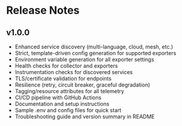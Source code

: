 # Release Notes

## v1.0.0

- Enhanced service discovery (multi-language, cloud, mesh, etc.)
- Strict, template-driven config generation for supported exporters
- Environment variable generation for all exporter settings
- Health checks for collector and exporters
- Instrumentation checks for discovered services
- TLS/certificate validation for endpoints
- Resilience (retry, circuit breaker, graceful degradation)
- Tagging/resource attributes for all telemetry
- CI/CD pipeline with GitHub Actions
- Documentation and setup instructions
- Sample .env and config files for quick start
- Troubleshooting guide and version summary in README